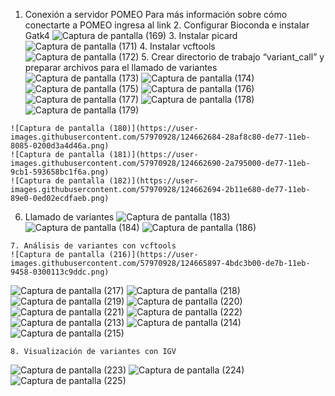 




  1. Conexión a servidor POMEO
        Para más información sobre cómo conectarte a POMEO ingresa al link[](Tutoriales/POMEO.md)
    2. Configurar Bioconda e instalar Gatk4
    ![Captura de pantalla (169)](https://user-images.githubusercontent.com/57970928/124661965-33b5ed00-de76-11eb-882c-e4e1a5356979.png)
    3. Instalar picard
    ![Captura de pantalla (171)](https://user-images.githubusercontent.com/57970928/124661979-36b0dd80-de76-11eb-9db1-81445a666164.png)
    4. Instalar vcftools
    ![Captura de pantalla (172)](https://user-images.githubusercontent.com/57970928/124661983-37e20a80-de76-11eb-9000-eba024996df2.png)
    5. Crear directorio de trabajo “variant_call” y preparar archivos para el llamado de variantes
    ![Captura de pantalla (173)](https://user-images.githubusercontent.com/57970928/124661988-387aa100-de76-11eb-89e4-903a9351f109.png)
    ![Captura de pantalla (174)](https://user-images.githubusercontent.com/57970928/124661989-39133780-de76-11eb-84f2-9a07e3759c3d.png)
    ![Captura de pantalla (175)](https://user-images.githubusercontent.com/57970928/124661993-39abce00-de76-11eb-9730-9e8d73d54f10.png)
    ![Captura de pantalla (176)](https://user-images.githubusercontent.com/57970928/124661998-3a446480-de76-11eb-95ea-762bcaa01996.png)
    ![Captura de pantalla (177)](https://user-images.githubusercontent.com/57970928/124662002-3adcfb00-de76-11eb-9ed8-ffcc9f0c2214.png)
    ![Captura de pantalla (178)](https://user-images.githubusercontent.com/57970928/124662003-3b759180-de76-11eb-877c-859b045cd2e1.png)
    ![Captura de pantalla (179)](https://user-images.githubusercontent.com/57970928/124662009-3ca6be80-de76-11eb-8cbe-97aedb7b7b14.png)
    
    
    ![Captura de pantalla (180)](https://user-images.githubusercontent.com/57970928/124662684-28af8c80-de77-11eb-8085-0200d3a4d46a.png)
    ![Captura de pantalla (181)](https://user-images.githubusercontent.com/57970928/124662690-2a795000-de77-11eb-9cb1-593658bc1f6a.png)
    ![Captura de pantalla (182)](https://user-images.githubusercontent.com/57970928/124662694-2b11e680-de77-11eb-89e0-0ed02ecdfaeb.png)

   6. Llamado de variantes
![Captura de pantalla (183)](https://user-images.githubusercontent.com/57970928/124663208-cc00a180-de77-11eb-86e1-3e6b56cba6fb.png)
![Captura de pantalla (184)](https://user-images.githubusercontent.com/57970928/124663219-cefb9200-de77-11eb-9abd-431aaa9da1f7.png)
![Captura de pantalla (186)](https://user-images.githubusercontent.com/57970928/124663229-d28f1900-de77-11eb-8238-7bef57e6f378.png)


    7. Análisis de variantes con vcftools
    ![Captura de pantalla (216)](https://user-images.githubusercontent.com/57970928/124665897-4bdc3b00-de7b-11eb-9458-0300113c9ddc.png)
![Captura de pantalla (217)](https://user-images.githubusercontent.com/57970928/124665904-4da5fe80-de7b-11eb-9c0b-3698087f224a.png)
![Captura de pantalla (218)](https://user-images.githubusercontent.com/57970928/124665907-4ed72b80-de7b-11eb-9dde-77e691419811.png)
![Captura de pantalla (219)](https://user-images.githubusercontent.com/57970928/124665911-50085880-de7b-11eb-8d5f-0dd94cf3cd22.png)
![Captura de pantalla (220)](https://user-images.githubusercontent.com/57970928/124665914-51398580-de7b-11eb-9a3e-34a0252d6572.png)
![Captura de pantalla (221)](https://user-images.githubusercontent.com/57970928/124665916-526ab280-de7b-11eb-9365-4fca74556ac0.png)
![Captura de pantalla (222)](https://user-images.githubusercontent.com/57970928/124665923-53034900-de7b-11eb-8831-fba53a5d09bc.png)
![Captura de pantalla (213)](https://user-images.githubusercontent.com/57970928/124665925-539bdf80-de7b-11eb-905d-958c1536231c.png)
![Captura de pantalla (214)](https://user-images.githubusercontent.com/57970928/124665928-54cd0c80-de7b-11eb-95bd-e3050ecee128.png)
![Captura de pantalla (215)](https://user-images.githubusercontent.com/57970928/124665932-5565a300-de7b-11eb-8fa5-368cb84f982a.png)

    
    8. Visualización de variantes con IGV
![Captura de pantalla (223)](https://user-images.githubusercontent.com/57970928/124665978-657d8280-de7b-11eb-9d55-7833a307e177.png)
![Captura de pantalla (224)](https://user-images.githubusercontent.com/57970928/124665984-67474600-de7b-11eb-877e-698dfe8a0c48.png)
![Captura de pantalla (225)](https://user-images.githubusercontent.com/57970928/124665986-68787300-de7b-11eb-9520-910838aab0bc.png)
